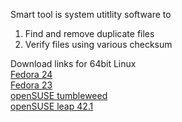 Smart tool is system utitlity software to
  1.  Find and remove duplicate files
  2.  Verify files using various checksum

Download links for 64bit Linux<br> 
[Fedora 24](http://download.opensuse.org/repositories/home:/zain1989linux/Fedora_24/x86_64/)<br>
[Fedora 23](http://download.opensuse.org/repositories/home:/zain1989linux/Fedora_23/x86_64/)<br>
[openSUSE tumbleweed](http://download.opensuse.org/repositories/home:/zain1989linux/openSUSE_Tumbleweed/)<br>
[openSUSE leap 42.1](http://download.opensuse.org/repositories/home:/zain1989linux/openSUSE_Leap_42.1/)<br>
